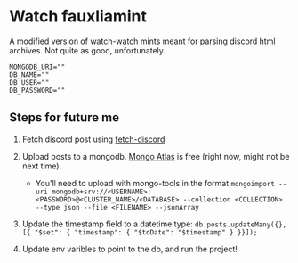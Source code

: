 # Watch fauxliamint

A modified version of watch-watch mints meant for parsing discord html archives. Not quite as good, unfortunately.

```
MONGODB_URI=""
DB_NAME=""
DB_USER=""
DB_PASSWORD=""
```

## Steps for future me

1. Fetch discord post using [fetch-discord](https://github.com/ChrisW-B/fetch-discord)
2. Upload posts to a mongodb. [Mongo Atlas](https://cloud.mongodb.com/) is free (right now, might not be next time).

   - You'll need to upload with mongo-tools in the format `mongoimport --uri mongodb+srv://<USERNAME>:<PASSWORD>@<CLUSTER_NAME>/<DATABASE> --collection <COLLECTION> --type json --file <FILENAME> --jsonArray`

3. Update the timestamp field to a datetime type: `db.posts.updateMany({}, [{ "$set": { "timestamp": { "$toDate": "$timestamp" } }}]);`
4. Update env varibles to point to the db, and run the project!
